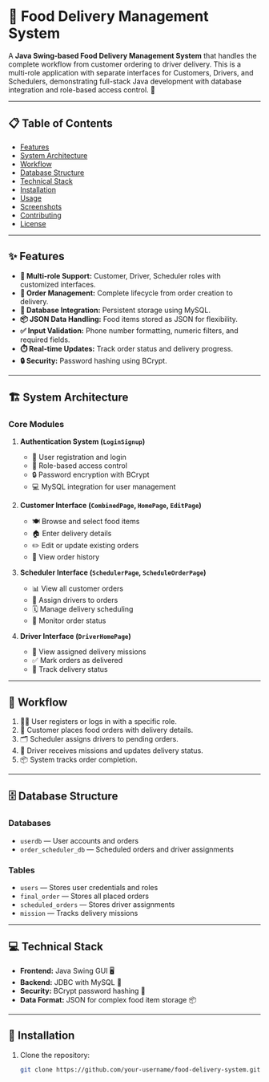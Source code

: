 # 🍔 Food Delivery Management System

A **Java Swing-based Food Delivery Management System** that handles the complete workflow from customer ordering to driver delivery. This is a multi-role application with separate interfaces for Customers, Drivers, and Schedulers, demonstrating full-stack Java development with database integration and role-based access control. 🚀

---

## 📋 Table of Contents
- [Features](#features)
- [System Architecture](#system-architecture)
- [Workflow](#workflow)
- [Database Structure](#database-structure)
- [Technical Stack](#technical-stack)
- [Installation](#installation)
- [Usage](#usage)
- [Screenshots](#screenshots)
- [Contributing](#contributing)
- [License](#license)

---

## ✨ Features

- **👥 Multi-role Support:** Customer, Driver, Scheduler roles with customized interfaces.
- **🛒 Order Management:** Complete lifecycle from order creation to delivery.
- **💾 Database Integration:** Persistent storage using MySQL.
- **📦 JSON Data Handling:** Food items stored as JSON for flexibility.
- **✅ Input Validation:** Phone number formatting, numeric filters, and required fields.
- **⏱️ Real-time Updates:** Track order status and delivery progress.
- **🔒 Security:** Password hashing using BCrypt.

---

## 🏗️ System Architecture

### Core Modules

1. **Authentication System (`LoginSignup`)**
   - 📝 User registration and login
   - 🔑 Role-based access control
   - 🔒 Password encryption with BCrypt
   - 💻 MySQL integration for user management

2. **Customer Interface (`CombinedPage`, `HomePage`, `EditPage`)**
   - 🍽️ Browse and select food items
   - 🏠 Enter delivery details
   - ✏️ Edit or update existing orders
   - 📜 View order history

3. **Scheduler Interface (`SchedulerPage`, `ScheduleOrderPage`)**
   - 📊 View all customer orders
   - 🚚 Assign drivers to orders
   - 🗓️ Manage delivery scheduling
   - 📌 Monitor order status

4. **Driver Interface (`DriverHomePage`)**
   - 📍 View assigned delivery missions
   - ✅ Mark orders as delivered
   - 🚀 Track delivery status

---

## 🔄 Workflow

1. 🧑‍💻 User registers or logs in with a specific role.
2. 🍔 Customer places food orders with delivery details.
3. 🗂️ Scheduler assigns drivers to pending orders.
4. 🚚 Driver receives missions and updates delivery status.
5. 📦 System tracks order completion.

---

## 🗄️ Database Structure

### Databases
- `userdb` — User accounts and orders
- `order_scheduler_db` — Scheduled orders and driver assignments

### Tables
- `users` — Stores user credentials and roles
- `final_order` — Stores all placed orders
- `scheduled_orders` — Stores driver assignments
- `mission` — Tracks delivery missions

---

## 💻 Technical Stack

- **Frontend:** Java Swing GUI 🖥️
- **Backend:** JDBC with MySQL 💾
- **Security:** BCrypt password hashing 🔐
- **Data Format:** JSON for complex food item storage 📦

---

## 🚀 Installation

1. Clone the repository:
   ```bash
   git clone https://github.com/your-username/food-delivery-system.git
